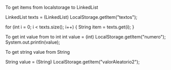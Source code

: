 To get items from localstorage to LinkedList

LinkedList<String> texts = (LinkedList<String>) LocalStorage.getItem("textos");

for (int i = 0; i < texts.size(); i++) {
    String item = texts.get(i);
}

To get int value from to int
int value = (int) LocalStorage.getItem("numero");
System.out.println(value);

To get string value from String

String value = (String) LocalStorage.getItem("valorAleatorio2");
